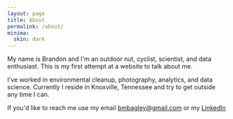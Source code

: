 ```yaml
---
layout: page
title: About
permalink: /about/
minima:
  skin: dark
---
```


My name is Brandon and I'm an outdoor nut, cyclist, scientist, and data enthusiast.  This is my first attempt at a website to talk about me.  

I've worked in environmental cleanup, photography, analytics, and data science.  Currently I reside in Knoxville, Tennessee and try to get outside any time I can.  

If you'd like to reach me use my email bmbagley@gmail.com or my [LinkedIn](https://www.linkedin.com/in/brandonmbagley/)

<!-- This is the base Jekyll theme. You can find out more info about customizing your Jekyll theme, as well as basic Jekyll usage documentation at [jekyllrb.com](https://jekyllrb.com/)

You can find the source code for Minima at GitHub:
[jekyll][jekyll-organization] /
[minima](https://github.com/jekyll/minima)

You can find the source code for Jekyll at GitHub:
[jekyll][jekyll-organization] /
[jekyll](https://github.com/jekyll/jekyll)


[jekyll-organization]: https://github.com/jekyll -->
